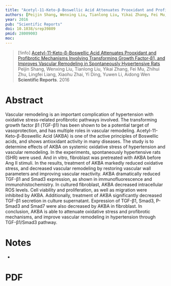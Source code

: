 ```yaml
---
title: "Acetyl-11-Keto-β-Boswellic Acid Attenuates Prooxidant and Profibrotic Mechanisms Involving Transforming Growth Factor-β1, and Improves Vascular Remodeling in Spontaneously Hypertensive Rats"
authors: [Peijin Shang, Wenxing Liu, Tianlong Liu, Yikai Zhang, Fei Mu, Zhihui Zhu, Lingfei Liang, Xiaohu Zhai, Yi Ding, Yuwen Li, Aidong Wen]
year: 2016
pub: "Scientific Reports"
doi: 10.1038/srep39809
pmid: 28009003
moc: 
---
```

>[!info]
[Acetyl-11-Keto-β-Boswellic Acid Attenuates Prooxidant and Profibrotic Mechanisms Involving Transforming Growth Factor-β1, and Improves Vascular Remodeling in Spontaneously Hypertensive Rats](https://pubmed.ncbi.nlm.nih.gov/28009003/)
Peijin Shang, Wenxing Liu, Tianlong Liu, Yikai Zhang, Fei Mu, Zhihui Zhu, Lingfei Liang, Xiaohu Zhai, Yi Ding, Yuwen Li, Aidong Wen
**Scientific Reports**. 2016

# Abstract
Vascular remodeling is an important complication of hypertension with oxidative stress-related profibrotic pathways involved. The transforming growth factor β1 (TGF-β1) has been shown to be a potential target of vasoprotection, and has multiple roles in vascular remodeling. Acetyl-11-Keto-β-Boswellic Acid (AKBA) is one of the active principles of Boswellic acids, and shows antioxidant activity in many diseases. The study is to determine effects of AKBA on systemic oxidative stress of hypertension and vascular remodeling. In the experiments, spontaneously hypertensive rats (SHR) were used. And in vitro, fibroblast was pretreated with AKBA before Ang II stimuli. In the results, treatment of AKBA markedly reduced oxidative stress, and decreased vascular remodeling by restoring vascular wall parameters and improving vascular reactivity. AKBA dramatically reduced TGF-β1 and Smad3 expression, as shown in immunofluorescence and immunohistochemistry. In cultured fibroblast, AKBA decreased intracellular ROS levels. Cell viability and proliferation, as well as migration were inhibited by AKBA. Additionally, treatment of AKBA significantly decreased TGF-β1 secretion in culture supernatant. Expression of TGF-β1, Smad3, P-Smad3 and Smad7 were also decreased by AKBA in fibroblast. In conclusion, AKBA is able to attenuate oxidative stress and profibrotic mechanisms, and improve vascular remodeling in hypertension through TGF-β1/Smad3 pathway.

# Notes
- 

# PDF
